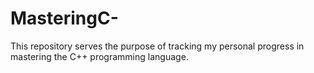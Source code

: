 # MasteringC-
This repository serves the purpose of tracking my personal progress in mastering the C++ programming language.
